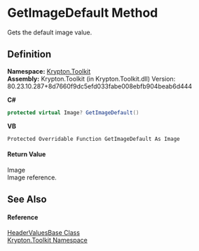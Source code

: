 # GetImageDefault Method


Gets the default image value.



## Definition
**Namespace:** <a href="79d2eac2-21f4-54ff-7552-b20c33c30600.md">Krypton.Toolkit</a>  
**Assembly:** Krypton.Toolkit (in Krypton.Toolkit.dll) Version: 80.23.10.287+8d7660f9dc5efd033fabe008ebfb904beab6d444

**C#**
``` C#
protected virtual Image? GetImageDefault()
```
**VB**
``` VB
Protected Overridable Function GetImageDefault As Image
```



#### Return Value
Image  
Image reference.

## See Also


#### Reference
<a href="a63c67bc-fc8e-826d-8f66-bcf381784933.md">HeaderValuesBase Class</a>  
<a href="79d2eac2-21f4-54ff-7552-b20c33c30600.md">Krypton.Toolkit Namespace</a>  
